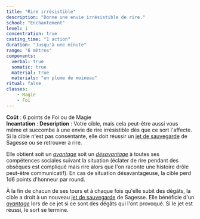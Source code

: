 ```yaml
---
title: "Rire irrésistible"
description: "Donne une envie irrésistible de rire."
school: "Enchantement"
level: 1
concentration: true
casting_time: "1 action"
duration: "Jusqu'à une minute"
range: "6 mètres"
components:
  verbal: true
  somatic: true
  material: true
  materials: "un plume de moineau"
ritual: false
classes:
    - Magie  
    - Foi
---
```

**Coût** : 6 points de Foi ou de Magie  
**Incantation** : 
**Description** : Votre cible, mais cela peut-être aussi vous même et succombe à une envie de rire irrésistible dès que ce sort l'affecte. Si la cible n'est pas consentante, elle doit réussir un [jet de sauvegarde](/utiliser-les-caracteristiques/#jets-de-sauvegarde) de Sagesse ou se retrouver à rire.

Elle obtient soit un [_avantage_](/utiliser-les-caracteristiques/#avantage-et-desavantage) soit un [_désavantage_](/utiliser-les-caracteristiques/#avantage-et-desavantage) à toutes ses compétences sociales suivant la situation (éclater de rire pendant des obsèques est compliqué mais rire alors que l'on raconte une histoire drôle peut-être communicatif).
En cas de situation désavantageuse, la cible perd 1d6 points d'honneur par round.   

À la fin de chacun de ses tours et à chaque fois qu'elle subit des dégâts, la cible a droit à un nouveau [jet de sauvegarde](/utiliser-les-caracteristiques/#jets-de-sauvegarde) de Sagesse. Elle bénéficie d'un [_avantage_](/utiliser-les-caracteristiques/#avantage-et-desavantage) lors de ce jet si ce sont des dégâts qui l'ont provoqué. Si le jet est réussi, le sort se termine.
